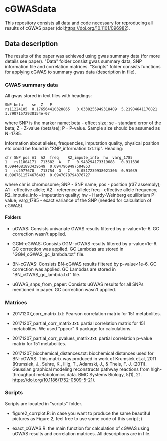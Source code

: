 # cGWASdata
This repository consists all data and code necessary for reproducing all results of cGWAS paper (doi:https://doi.org/10.1101/096982).

## Data description

The results of the paper was achieved using gwas summary data (for more details see paper).
"Data" folder consist gwas summary data, SNP information file and correlation matrices. "Scripts" folder consists functions for applying cGWAS to summary gwas data (description in file).

### GWAS summary data
All gwas stored in text files with headings:

```
SNP	beta	se	Z	P
rs11224105	0.176564410328865	0.0338255949318409	5.21984641170821	1.79071572930154e-07
```

where SNP is the marker name; beta - effect size;  se - standard error of the beta; Z - Z-value (beta/se); P - P-value.
Sample size should be assumed as N=1785.


Information about alleles, frequencies, imputation quality, physical position etc could be found in "SNP_information.txt.zip".
Heading:
```
chr	SNP	pos	A1	A2	freq	R2_impute_info	hw	varg_1785
1	rs11804171	713682	A	T	0.948294173319688	0.911636	0.0944081893439549	0.0947969497504853
1	rs2977670	713754	G	C	0.0517239938021306	0.91039	0.0967611574676493	0.0947078794876727
```
where chr is chromosome; SNP - SNP name; pos - position (r37 assembly); A1 - effective allele; A2 - reference allele; freq - effective allele frequency; R2_imputie_info - imputation quality; hw - Hardy-Weinberg equilibrium P-value; varg_1785 - exact variance of the SNP (needed for calculation of cGWAS).

#### Folders

- uGWAS:
Consists univariate GWAS results filtered by p-value<1e-6. GC correction wasn't applied.

- GGM-cGWAS:
Consists GGM-cGWAS results filtered by p-value<1e-6. GC correction was applied. GC Lambdas are stored in "GGM_cGWAS_gc_lambda.txt" file.

- BN-cGWAS:
Consists BN-cGWAS results filtered by p-value<1e-6. GC correction was applied. GC Lambdas are stored in "BN_cGWAS_gc_lambda.txt" file.

- uGWAS_snps_from_paper:
Consists uGWAS results for all SNPs mentioned in paper. GC correction wasn't applied.


### Matrices

- 20171207_corr_matrix.txt: Pearson correlation matrix for 151 metabolites.

- 20171207_partial_corr_matrix.txt: partial correlation matrix for 151 metabolites. We used "ppcor" R package for calculations.

- 20171207_partial_corr_pvalues_matrix.txt: partial correlation p-value matrix for 151 metabolites.

- 20171207_biochemical_distances.txt: biochemical distances used for BN-cGWAS. This matrix was produced in work of Krumsiek et.al, 2011 (Krumsiek, J., Suhre, K., Illig, T., Adamski, J., & Theis, F. J. (2011). Gaussian graphical modeling reconstructs pathway reactions from high-throughput metabolomics data. BMC Systems Biology, 5(1), 21. https://doi.org/10.1186/1752-0509-5-21).

### Scripts
Scripts are located in "scripts" folder.

- figure2_corrplot.R: in case you want to produce the same beautiful pictures as Figure 2, feel free to use some code of this script ;)

- exact_cGWAS.R: the main function for calculation of cGWAS using uGWAS results and correlation matrices. All descriptions are in file. 
